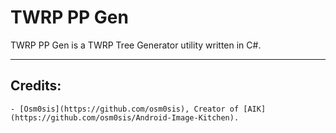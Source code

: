 # TWRP PP Gen

TWRP PP Gen is a TWRP Tree Generator utility written in C#.

-------------------

## Credits:
	- [Osm0sis](https://github.com/osm0sis), Creator of [AIK](https://github.com/osm0sis/Android-Image-Kitchen).